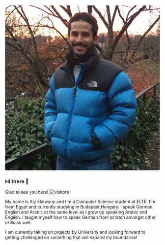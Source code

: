 ![ME](MEUpdated.jpg)

### Hi there 👋
Glad to see you here! ![visitors](https://visitor-badge.glitch.me/badge?page_id=page.id)

My name is Aly Elalwany and I'm a Computer Science student at ELTE. I'm from Egypt and currently studying in Budapest,Hungary.
I speak German, English and Arabic at the same level as I grew up speaking Arabic and English. I taught myself how to speak German from scratch amongst other skills as well.

I am currently taking on projects by University and looking forward to getting challenged on something that will expand my boundaries!

<!--
**AlexHelmutSonntag/AlexHelmutSonntag** is a ✨ _special_ ✨ repository because its `README.md` (this file) appears on your GitHub profile.

Here are some ideas to get you started:

- 🔭 I’m currently working on ...
- 🌱 I’m currently learning ...
- 👯 I’m looking to collaborate on ...
- 🤔 I’m looking for help with ...
- 💬 Ask me about ...
- 📫 How to reach me: ...
- 😄 Pronouns: ...
- ⚡ Fun fact: ...
-->
